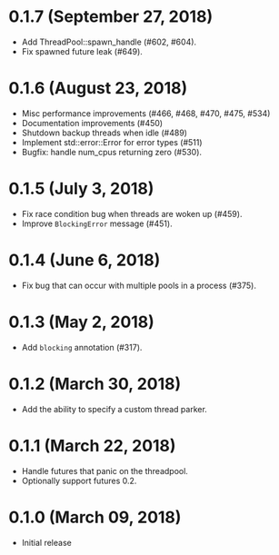 # 0.1.7 (September 27, 2018)

* Add ThreadPool::spawn_handle (#602, #604).
* Fix spawned future leak (#649).

# 0.1.6 (August 23, 2018)

* Misc performance improvements (#466, #468, #470, #475, #534)
* Documentation improvements (#450)
* Shutdown backup threads when idle (#489)
* Implement std::error::Error for error types (#511)
* Bugfix: handle num_cpus returning zero (#530).

# 0.1.5 (July 3, 2018)

* Fix race condition bug when threads are woken up (#459).
* Improve `BlockingError` message (#451).

# 0.1.4 (June 6, 2018)

* Fix bug that can occur with multiple pools in a process (#375).

# 0.1.3 (May 2, 2018)

* Add `blocking` annotation (#317).

# 0.1.2 (March 30, 2018)

* Add the ability to specify a custom thread parker.

# 0.1.1 (March 22, 2018)

* Handle futures that panic on the threadpool.
* Optionally support futures 0.2.

# 0.1.0 (March 09, 2018)

* Initial release
